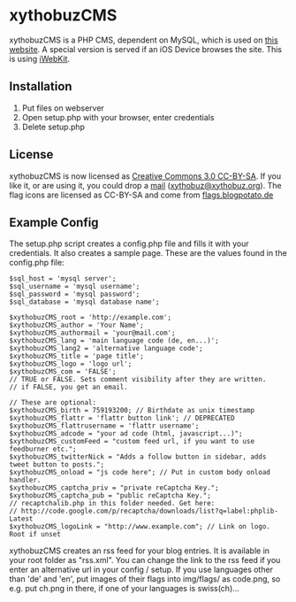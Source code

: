 # xythobuzCMS

xythobuzCMS is a PHP CMS, dependent on MySQL, which is used on [this website](http://xythobuz.org).
A special version is served if an iOS Device browses the site. This is using [iWebKit](http://snippetspace.com/).

## Installation

1. Put files on webserver
2. Open setup.php with your browser, enter credentials
3. Delete setup.php

## License

xythobuzCMS is now licensed as [Creative Commons 3.0 CC-BY-SA](http://creativecommons.org/licenses/by-sa/3.0).
If you like it, or are using it, you could drop a [mail](mailto:xythobuz@xythobuz.org) (xythobuz@xythobuz.org).
The flag icons are licensed as CC-BY-SA and come from [flags.blogpotato.de](http://flags.blogpotato.de)

## Example Config

The setup.php script creates a config.php file and fills it with your credentials. It also creates a sample page. These are the values found in the config.php file:

    $sql_host = 'mysql server';
    $sql_username = 'mysql username';
    $sql_password = 'mysql password';
    $sql_database = 'mysql database name';
    
    $xythobuzCMS_root = 'http://example.com';
    $xythobuzCMS_author = 'Your Name';
    $xythobuzCMS_authormail = 'your@mail.com';
    $xythobuzCMS_lang = 'main language code (de, en...)';
    $xythobuzCMS_lang2 = 'alternative language code';
    $xythobuzCMS_title = 'page title';
    $xythobuzCMS_logo = 'logo url';
    $xythobuzCMS_com = 'FALSE';
	// TRUE or FALSE. Sets comment visibility after they are written.
	// if FALSE, you get an email.

    // These are optional:
    $xythobuzCMS_birth = 759193200; // Birthdate as unix timestamp
    $xythobuzCMS_flattr = 'flattr button link'; // DEPRECATED
    $xythobuzCMS_flattrusername = 'flattr username';
    $xythobuzCMS_adcode = "your ad code (html, javascript...)";
    $xythobuzCMS_customFeed = "custom feed url, if you want to use feedburner etc.";
	$xythobuzCMS_twitterNick = "Adds a follow button in sidebar, adds tweet button to posts.";
    $xythobuzCMS_onload = "js code here"; // Put in custom body onload handler.
	$xythobuzCMS_captcha_priv = "private reCaptcha Key.";
	$xythobuzCMS_captcha_pub = "public reCaptcha Key.";
	// recaptchalib.php in this folder needed. Get here:
	// http://code.google.com/p/recaptcha/downloads/list?q=label:phplib-Latest
    $xythobuzCMS_logoLink = "http://www.example.com"; // Link on logo. Root if unset

xythobuzCMS creates an rss feed for your blog entries. It is available in your root folder as "rss.xml". You can change the link to the rss feed if you enter an alternative url in your config / setup.
If you use languages other than 'de' and 'en', put images of their flags into img/flags/ as code.png, so e.g. put ch.png in there, if one of your languages is swiss(ch)...
